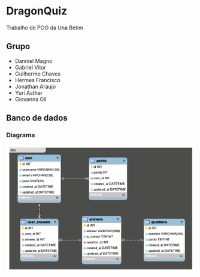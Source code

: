 # DragonQuiz

Trabalho de POO da Una Betim

## Grupo

- Danniel Magno
- Gabriel Vitor
- Guilherme Chaves
- Hermes Francisco
- Jonathan Araujo
- Yuri Asthar
- Giovanna Gil

## Banco de dados

### Diagrama

![diagrama](db/diagram.png "Diagrama")
